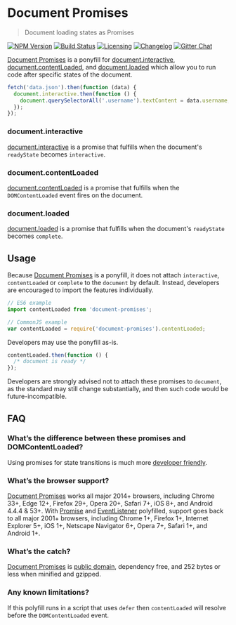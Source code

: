 # Document Promises

> Document loading states as Promises

[![NPM Version][npm-img]][npm-url]
[![Build Status][cli-img]][cli-url]
[![Licensing][lic-image]][lic-url]
[![Changelog][log-image]][log-url]
[![Gitter Chat][git-image]][git-url]

[Document Promises] is a ponyfill for [document.interactive],
[document.contentLoaded], and [document.loaded] which allow you to run code
after specific states of the document.

```js
fetch('data.json').then(function (data) {
  document.interactive.then(function () {
    document.querySelectorAll('.username').textContent = data.username;
  });
});
```

### document.interactive

[document.interactive] is a promise that fulfills when the document's
`readyState` becomes `interactive`.

### document.contentLoaded

[document.contentLoaded] is a promise that fulfills when the `DOMContentLoaded`
event fires on the document.

### document.loaded

[document.loaded] is a promise that fulfills when the document's `readyState`
becomes `complete`.

## Usage

Because [Document Promises] is a ponyfill, it does not attach `interactive`,
`contentLoaded` or `complete` to the `document` by default. Instead, developers
are encouraged to import the features individually.

```js
// ES6 example
import contentLoaded from 'document-promises';

// CommonJS example
var contentLoaded = require('document-promises').contentLoaded;
```

Developers may use the ponyfill as-is.

```js
contentLoaded.then(function () {
  /* document is ready */
});
```

Developers are strongly advised not to attach these promises to `document`, as
the standard may still change substantially, and then such code would be
future-incompatible.

## FAQ

### What’s the difference between these promises and DOMContentLoaded?

Using promises for state transitions is much more [developer friendly].

### What’s the browser support?

[Document Promises] works all major 2014+ browsers, including Chrome 33+,
Edge 12+, Firefox 29+, Opera 20+, Safari 7+, iOS 8+, and Android 4.4.4 & 53+.
With [Promise] and [EventListener] polyfilled, support goes back to all major
2001+ browsers, including Chrome 1+, Firefox 1+, Internet Explorer 5+, iOS 1+,
Netscape Navigator 6+, Opera 7+, Safari 1+, and Android 1+.

### What’s the catch?

[Document Promises] is [public domain], dependency free, and 252 bytes or less
when minified and gzipped.

### Any known limitations?

If this polyfill runs in a script that uses `defer` then `contentLoaded` will
resolve before the `DOMContentLoaded` event.

[Document Promises]: https://github.com/jonathantneal/document-promises

[document.interactive]: https://html.spec.whatwg.org/multipage/dom.html#dom-document-interactive
[document.contentLoaded]: https://html.spec.whatwg.org/multipage/dom.html#dom-document-contentLoaded
[document.loaded]: https://html.spec.whatwg.org/multipage/dom.html#dom-document-loaded

[developer friendly]: https://github.com/whatwg/html/issues/127#issuecomment-139176295

[Promise]: https://github.com/ysmood/yaku
[EventListener]: https://github.com/jonathantneal/EventListener
[public domain]: LICENSE.md

[npm-url]: https://www.npmjs.com/package/document-promises
[npm-img]: https://img.shields.io/npm/v/document-promises.svg?style=flat-square
[cli-url]: https://travis-ci.org/jonathantneal/document-promises
[cli-img]: https://img.shields.io/travis/jonathantneal/document-promises.svg?style=flat-square
[lic-url]: LICENSE.md
[lic-image]: https://img.shields.io/npm/l/document-promises.svg?style=flat-square
[log-url]: CHANGELOG.md
[log-image]: https://img.shields.io/badge/changelog-md-blue.svg?style=flat-square
[git-url]: https://gitter.im/jonathantneal/document-promises
[git-image]: https://img.shields.io/badge/chat-gitter-blue.svg?style=flat-square

